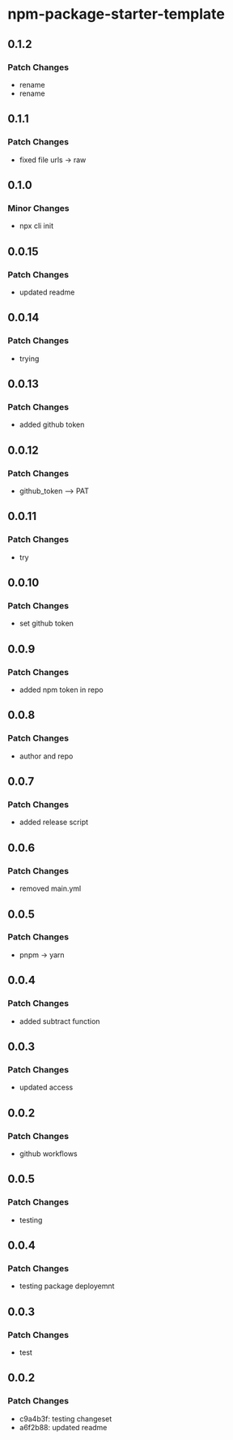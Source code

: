 # npm-package-starter-template

## 0.1.2

### Patch Changes

- rename
- rename

## 0.1.1

### Patch Changes

- fixed file urls -> raw

## 0.1.0

### Minor Changes

- npx cli init

## 0.0.15

### Patch Changes

- updated readme

## 0.0.14

### Patch Changes

- trying

## 0.0.13

### Patch Changes

- added github token

## 0.0.12

### Patch Changes

- github_token --> PAT

## 0.0.11

### Patch Changes

- try

## 0.0.10

### Patch Changes

- set github token

## 0.0.9

### Patch Changes

- added npm token in repo

## 0.0.8

### Patch Changes

- author and repo

## 0.0.7

### Patch Changes

- added release script

## 0.0.6

### Patch Changes

- removed main.yml

## 0.0.5

### Patch Changes

- pnpm -> yarn

## 0.0.4

### Patch Changes

- added subtract function

## 0.0.3

### Patch Changes

- updated access

## 0.0.2

### Patch Changes

- github workflows

## 0.0.5

### Patch Changes

- testing

## 0.0.4

### Patch Changes

- testing package deployemnt

## 0.0.3

### Patch Changes

- test

## 0.0.2

### Patch Changes

- c9a4b3f: testing changeset
- a6f2b88: updated readme
